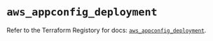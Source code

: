 # `aws_appconfig_deployment`

Refer to the Terraform Registory for docs: [`aws_appconfig_deployment`](https://registry.terraform.io/providers/hashicorp/aws/5.16.1/docs/resources/appconfig_deployment).
